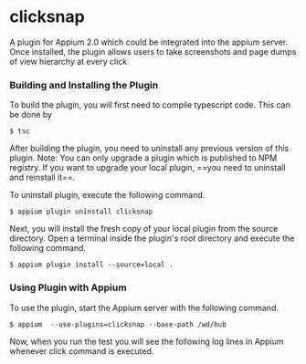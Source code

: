 # clicksnap

A plugin for Appium 2.0 which could be integrated into the appium server. Once installed, the plugin allows users to take screenshots and page dumps of view hierarchy at every click



### Building and Installing the Plugin


To build the plugin, you will first need to compile typescript code. This can be done by

```
$ tsc
```

After building the plugin, you need to uninstall any previous version of this plugin.
Note: You can only upgrade a plugin which is published to NPM registry. If you want to upgrade your local plugin, ==you need to uninstall and reinstall it==.

To uninstall plugin, execute the following command.

```
$ appium plugin uninstall clicksnap
```

Next, you will install the fresh copy of your local plugin from the source directory. Open a terminal inside the plugin's root directory and execute the following command.

```
$ appium plugin install --source=local .
```

### Using Plugin with Appium

To use the plugin, start the Appium server with the following command.

```
$ appium  --use-plugins=clicksnap --base-path /wd/hub
```

Now, when you run the test you will see the following log lines in Appium whenever click command is executed.

